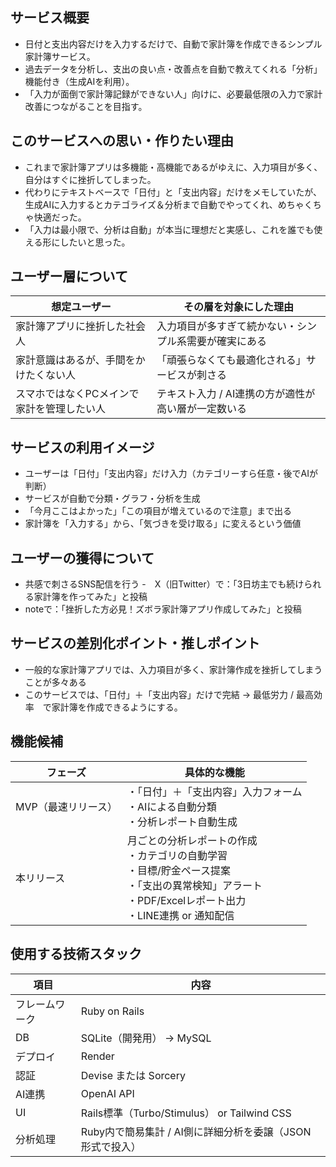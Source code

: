 ## サービス概要
- 日付と支出内容だけを入力するだけで、自動で家計簿を作成できるシンプル家計簿サービス。
- 過去データを分析し、支出の良い点・改善点を自動で教えてくれる「分析」機能付き（生成AIを利用）。
- 「入力が面倒で家計簿記録ができない人」向けに、必要最低限の入力で家計改善につながることを目指す。

## このサービスへの思い・作りたい理由
- これまで家計簿アプリは多機能・高機能であるがゆえに、入力項目が多く、自分はすぐに挫折してしまった。
- 代わりにテキストベースで「日付」と「支出内容」だけをメモしていたが、生成AIに入力するとカテゴライズ＆分析まで自動でやってくれ、めちゃくちゃ快適だった。
- 「入力は最小限で、分析は自動」が本当に理想だと実感し、これを誰でも使える形にしたいと思った。

## ユーザー層について
| 想定ユーザー | その層を対象にした理由 |
|--------------|------------------------|
| 家計簿アプリに挫折した社会人 | 入力項目が多すぎて続かない・シンプル系需要が確実にある |
| 家計意識はあるが、手間をかけたくない人 | 「頑張らなくても最適化される」サービスが刺さる |
| スマホではなくPCメインで家計を管理したい人 | テキスト入力 / AI連携の方が適性が高い層が一定数いる |

## サービスの利用イメージ
- ユーザーは「日付」「支出内容」だけ入力（カテゴリーすら任意・後でAIが判断）
- サービスが自動で分類・グラフ・分析を生成
- 「今月ここはよかった」「この項目が増えているので注意」まで出る
- 家計簿を「入力する」から、「気づきを受け取る」に変えるという価値

## ユーザーの獲得について
- 共感で刺さるSNS配信を行う
-　X（旧Twitter）で：「3日坊主でも続けられる家計簿を作ってみた」と投稿
- noteで：「挫折した方必見！ズボラ家計簿アプリ作成してみた」と投稿


## サービスの差別化ポイント・推しポイント
- 一般的な家計簿アプリでは、入力項目が多く、家計簿作成を挫折してしまうことが多々ある
- このサービスでは、「日付」＋「支出内容」だけで完結 → 最低労力 / 最高効率　で家計簿を作成できるようにする。

## 機能候補
| フェーズ | 具体的な機能 |
|--------------|------------------------|
| MVP（最速リリース） | ・「日付」＋「支出内容」入力フォーム<br>・AIによる自動分類<br>・分析レポート自動生成 |
| 本リリース | 月ごとの分析レポートの作成<br>・カテゴリの自動学習<br>・目標/貯金ペース提案<br>・「支出の異常検知」アラート<br>・PDF/Excelレポート出力<br>・LINE連携 or 通知配信 |

## 使用する技術スタック
| 項目 | 内容 |
|------|--------------------|
| フレームワーク | Ruby on Rails |
| DB | SQLite（開発用） → MySQL |
| デプロイ | Render |
| 認証 | Devise または Sorcery |
| AI連携 | OpenAI API |
| UI | Rails標準（Turbo/Stimulus） or Tailwind CSS |
| 分析処理 | Ruby内で簡易集計 / AI側に詳細分析を委譲（JSON形式で投入） |


